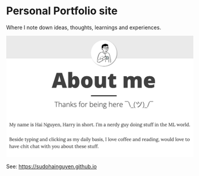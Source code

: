 # Personal Portfolio site

Where I note down ideas, thoughts, learnings and experiences.

![About Me](assets/img/about-me-preview.png)

See: https://sudohainguyen.github.io
